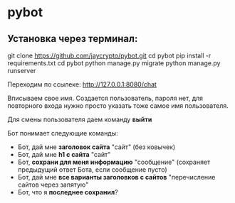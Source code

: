 # pybot

## Установка через терминал:
git clone https://github.com/jaycrypto/pybot.git
cd pybot
pip install -r requirements.txt
cd pybot
python manage.py migrate
python manage.py runserver

Переходим по ссылеке: http://127.0.0.1:8080/chat

Вписываем свое имя. Создается пользователь, пароля нет,
для повторного входа нужно просто указать тоже самое имя пользователя.

Для смены пользователя даем команду **выйти**

Бот понимает следующие команды:

- Бот, дай мне **заголовок сайта** "сайт" (без ковычек)
- Бот, дай мне **h1 с сайта** "сайт"
- Бот, **сохрани для меня информацию** "сообщение" (сохраняет предыдущий ответ Бота, если сообщение пусто)
- Бот, дай мне **все варианты заголовков с сайтов** "перечисление сайтов через запятую"
- Бот, что я **последнее сохранил**?


